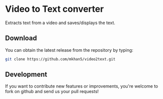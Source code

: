 Video to Text converter
=======

Extracts text from a video and saves/displays the text.


Download
--------

You can obtain the latest release from the repository by typing:

```bash
git clone https://github.com/mkhan5/video2text.git
```

Development
-----------

If you want to contribute new features or improvements, you're welcome to fork on github and send us your pull requests!

